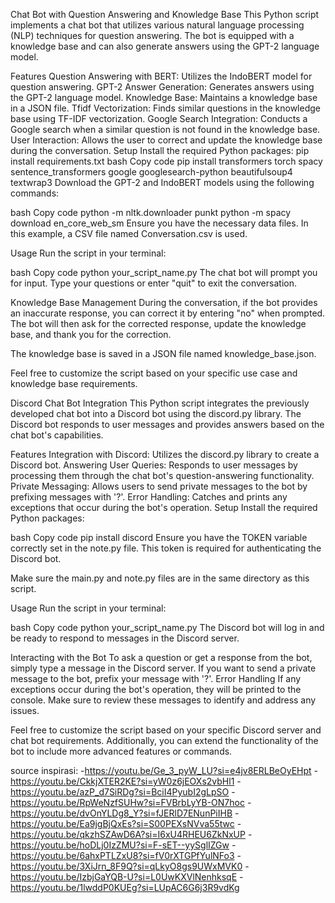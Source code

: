 Chat Bot with Question Answering and Knowledge Base
This Python script implements a chat bot that utilizes various natural language processing (NLP) techniques for question answering. The bot is equipped with a knowledge base and can also generate answers using the GPT-2 language model.

Features
Question Answering with BERT: Utilizes the IndoBERT model for question answering.
GPT-2 Answer Generation: Generates answers using the GPT-2 language model.
Knowledge Base: Maintains a knowledge base in a JSON file.
Tfidf Vectorization: Finds similar questions in the knowledge base using TF-IDF vectorization.
Google Search Integration: Conducts a Google search when a similar question is not found in the knowledge base.
User Interaction: Allows the user to correct and update the knowledge base during the conversation.
Setup
Install the required Python packages:
pip install requirements.txt
bash
Copy code
pip install transformers torch spacy sentence_transformers google googlesearch-python beautifulsoup4 textwrap3
Download the GPT-2 and IndoBERT models using the following commands:

bash
Copy code
python -m nltk.downloader punkt
python -m spacy download en_core_web_sm
Ensure you have the necessary data files. In this example, a CSV file named Conversation.csv is used.

Usage
Run the script in your terminal:

bash
Copy code
python your_script_name.py
The chat bot will prompt you for input. Type your questions or enter "quit" to exit the conversation.

Knowledge Base Management
During the conversation, if the bot provides an inaccurate response, you can correct it by entering "no" when prompted. The bot will then ask for the corrected response, update the knowledge base, and thank you for the correction.

The knowledge base is saved in a JSON file named knowledge_base.json.

Feel free to customize the script based on your specific use case and knowledge base requirements.







Discord Chat Bot Integration
This Python script integrates the previously developed chat bot into a Discord bot using the discord.py library. The Discord bot responds to user messages and provides answers based on the chat bot's capabilities.

Features
Integration with Discord: Utilizes the discord.py library to create a Discord bot.
Answering User Queries: Responds to user messages by processing them through the chat bot's question-answering functionality.
Private Messaging: Allows users to send private messages to the bot by prefixing messages with '?'.
Error Handling: Catches and prints any exceptions that occur during the bot's operation.
Setup
Install the required Python packages:

bash
Copy code
pip install discord
Ensure you have the TOKEN variable correctly set in the note.py file. This token is required for authenticating the Discord bot.

Make sure the main.py and note.py files are in the same directory as this script.

Usage
Run the script in your terminal:

bash
Copy code
python your_script_name.py
The Discord bot will log in and be ready to respond to messages in the Discord server.

Interacting with the Bot
To ask a question or get a response from the bot, simply type a message in the Discord server.
If you want to send a private message to the bot, prefix your message with '?'.
Error Handling
If any exceptions occur during the bot's operation, they will be printed to the console. Make sure to review these messages to identify and address any issues.

Feel free to customize the script based on your specific Discord server and chat bot requirements. Additionally, you can extend the functionality of the bot to include more advanced features or commands.




source inspirasi:
-https://youtu.be/Ge_3_pyW_LU?si=e4jv8ERLBeOyEHpt
-https://youtu.be/CkkjXTER2KE?si=yW0z6jEOXs2vbHl1
-https://youtu.be/azP_d7SiRDg?si=BciI4PyubI2gLpSO
-https://youtu.be/RpWeNzfSUHw?si=FVBrbLyYB-ON7hoc
-https://youtu.be/dvOnYLDg8_Y?si=fJERlD7ENunPiIHB
-https://youtu.be/Ea9jgBjQxEs?si=S00PEXsNVva55twc
-https://youtu.be/qkzhSZAwD6A?si=I6xU4RHEU6ZkNxUP
-https://youtu.be/hoDLj0IzZMU?si=F-sET--yySglIZGw
-https://youtu.be/6ahxPTLZxU8?si=fV0rXTGPfYulNFo3
-https://youtu.be/3XiJrn_8F9Q?si=qLkyO8gs9UWxMVK0
-https://youtu.be/IzbjGaYQB-U?si=L0UwKXVlNenhksqE
-https://youtu.be/1lwddP0KUEg?si=LUpAC6G6j3R9vdKg






















































































































































































































































































